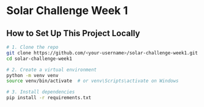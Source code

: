 # Solar Challenge Week 1

## How to Set Up This Project Locally

```bash
# 1. Clone the repo
git clone https://github.com/<your-username>/solar-challenge-week1.git
cd solar-challenge-week1

# 2. Create a virtual environment
python -m venv venv
source venv/bin/activate  # or venv\Scripts\activate on Windows

# 3. Install dependencies
pip install -r requirements.txt

